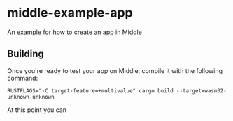# middle-example-app
An example for how to create an app in Middle

## Building
Once you're ready to test your app on Middle, compile it with the following command:

    RUSTFLAGS="-C target-feature=+multivalue" cargo build --target=wasm32-unknown-unknown

At this point you can 